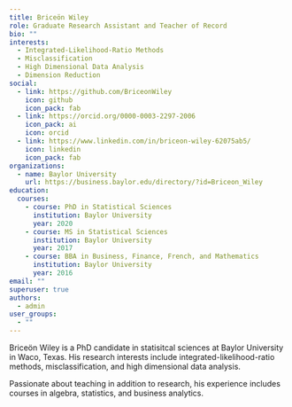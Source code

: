 ```yaml
---
title: Briceön Wiley
role: Graduate Research Assistant and Teacher of Record
bio: ""
interests:
  - Integrated-Likelihood-Ratio Methods
  - Misclassification
  - High Dimensional Data Analysis
  - Dimension Reduction
social:
  - link: https://github.com/BriceonWiley
    icon: github
    icon_pack: fab
  - link: https://orcid.org/0000-0003-2297-2006
    icon_pack: ai
    icon: orcid
  - link: https://www.linkedin.com/in/briceon-wiley-62075ab5/
    icon: linkedin
    icon_pack: fab
organizations:
  - name: Baylor University
    url: https://business.baylor.edu/directory/?id=Briceon_Wiley
education:
  courses:
    - course: PhD in Statistical Sciences
      institution: Baylor University
      year: 2020
    - course: MS in Statistical Sciences
      institution: Baylor University
      year: 2017
    - course: BBA in Business, Finance, French, and Mathematics
      institution: Baylor University
      year: 2016
email: ""
superuser: true
authors:
  - admin
user_groups:
  - ""
---
```

Briceön Wiley is a PhD candidate in statisitcal sciences at Baylor University in Waco, Texas. His research interests include integrated-likelihood-ratio methods, misclassification, and high dimensional data analysis.

Passionate about teaching in addition to research, his experience includes courses in algebra, statistics, and business analytics.